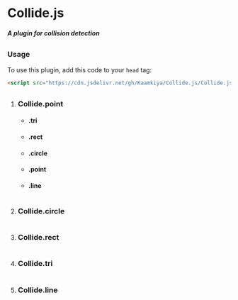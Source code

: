 # Collide.js
##### A plugin for collision detection
##

### Usage
To use this plugin, add this code to your `head` tag:
```html
<script src="https://cdn.jsdelivr.net/gh/Kaamkiya/Collide.js/Collide.js"></script>
```
##

1. ### Collide.point
   * #### .tri
   * #### .rect
   * #### .circle
   * #### .point
   * #### .line
#
2. ### Collide.circle
#
3. ### Collide.rect
#
4. ### Collide.tri
#
5. ### Collide.line
